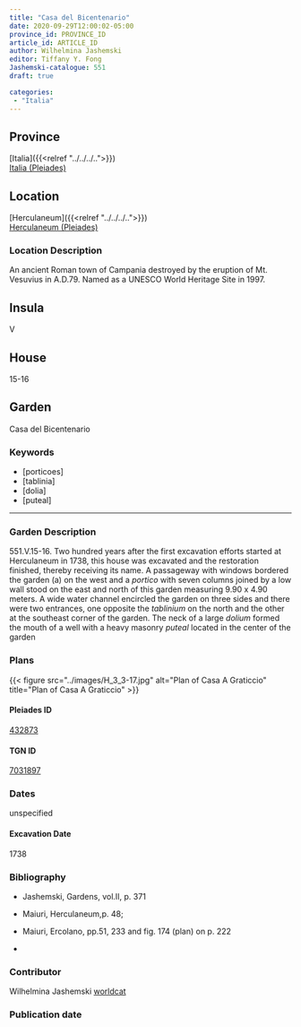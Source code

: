 ```yaml
---
title: "Casa del Bicentenario"
date: 2020-09-29T12:00:02-05:00
province_id: PROVINCE_ID
article_id: ARTICLE_ID
author: Wilhelmina Jashemski
editor: Tiffany Y. Fong
Jashemski-catalogue: 551
draft: true

categories:
 - "Italia"
---
```


## Province

[Italia]({{<relref "../../../..">}}) \
[Italia (Pleiades)](https://pleiades.stoa.org/places/1052)


## Location

 [Herculaneum]({{<relref "../../../..">}}) \
 [Herculaneum (Pleiades)](https://pleiades.stoa.org/places/432873)


### Location Description
An ancient Roman town of Campania destroyed by the eruption of Mt. Vesuvius in A.D.79. Named as a UNESCO World Heritage Site in 1997.

## Insula
V

## House
15-16

## Garden
Casa del Bicentenario

<!-- These keywords have not been finished. Please add Getty Thesaurus links. - Christian -->
### Keywords
- [porticoes]
- [tablinia]
- [dolia]
- [puteal]

---

### Garden Description
551.V.15-16.
Two hundred years after the first excavation efforts started at Herculaneum in 1738, this house was excavated and the restoration finished, thereby receiving its name. A passageway with windows bordered the garden (a) on the west and a *portico* with seven columns joined by a low wall stood on the east and north of this garden measuring 9.90 x 4.90 meters. A wide water channel encircled the garden on three sides and there were two entrances, one opposite the *tablinium* on the north and the other at the southeast corner of the garden. The neck of a large *dolium* formed the mouth of a well with a heavy masonry *puteal* located in the center of the garden

### Plans
{{< figure src="../images/H_3_3-17.jpg" alt="Plan of Casa A Graticcio" title="Plan of Casa A Graticcio" >}}




#### Pleiades ID
[432873](https://pleiades.stoa.org/places/432873)

#### TGN ID
[7031897](http://vocab.getty.edu/page/tgn/7031897)


### Dates

unspecified

#### Excavation Date

1738

### Bibliography

- Jashemski, Gardens, vol.II, p. 371
- Maiuri, Herculaneum,p. 48;
- Maiuri, Ercolano, pp.51, 233 and fig. 174 (plan) on p. 222

-
<!--#### Periodo ID-->

<!-- [PERIODO_ID](https://pleiades.stoa.org/places/PLEIADES_ID) -->

### Contributor

Wilhelmina Jashemski [worldcat](http://worldcat.org/identities/lccn-n80037970/)

### Publication date



<!--### Related articles-->

<!-- Links to other related articles. Leave blank for now -->